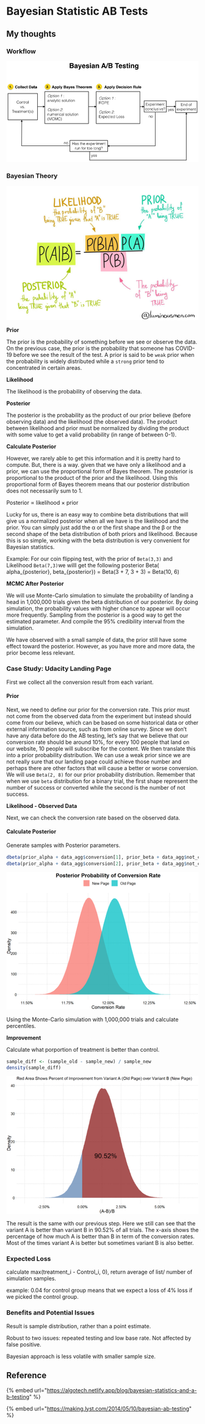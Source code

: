 # Bayesian Statistic AB Tests

## My thoughts

### Workflow

![](.gitbook/assets/image.png)

### Bayesian Theory

![](<.gitbook/assets/image (4).png>)

**Prior**

The prior is the probability of something before we see or observe the data. On the previous case, the prior is the probability that someone has COVID-19 before we see the result of the test. A prior is said to be `weak` prior when the probability is widely distributed while a `strong` prior tend to concentrated in certain areas.

**Likelihood**

The likelihood is the probability of observing the data.

**Posterior**

The posterior is the probability as the product of our prior believe (before observing data) and the likelihood (the observed data). The product between likelihood and prior must be normalized by dividing the product with some value to get a valid probability (in range of between 0-1).

**Calculate Posterior**

However, we rarely able to get this information and it is pretty hard to compute. But, there is a way. given that we have only a likelihood and a prior, we can use the proportional form of Bayes theorem. The posterior is proportional to the product of the prior and the likelihood. Using this proportional form of Bayes theorem means that our posterior distribution does not necessarily sum to 1.&#x20;

Posterior ∝ likelihood × prior

Lucky for us, there is an easy way to combine beta distributions that will give us a normalized posterior when all we have is the likelihood and the prior. You can simply just add the α or the first shape and the β or the second shape of the beta distribution of both priors and likelihood. Because this is so simple, working with the beta distribution is very convenient for Bayesian statistics.

Example: For our coin flipping test, with the prior of `Beta(3,3)` and Likelihood `Beta(7,3)`we willl get the following posterior Beta( alpha_{posterior}, beta_{posterior}) = Beta(3 + 7, 3 + 3) = Beta(10, 6)

**MCMC After Posterior**

We will use Monte-Carlo simulation to simulate the probability of landing a head in 1,000,000 trials given the beta distribution of our posterior. By doing simulation, the probability values with higher chance to appear will occur more frequently. Sampling from the posterior is a good way to get the estimated parameter. And compile the 95% credibility interval from the simulation.

We have observed with a small sample of data, the prior still have some effect toward the posterior. However, as you have more and more data, the prior become less relevant.

### Case Study: Udacity Landing Page <a href="#case-study-udacity-landing-page" id="case-study-udacity-landing-page"></a>

First we collect all the conversion result from each variant.

#### Prior

Next, we need to define our prior for the conversion rate. This prior must not come from the observed data from the experiment but instead should come from our believe, which can be based on some historical data or other external information source, such as from online survey. Since we don’t have any data before do the AB testing, let’s say that we believe that our conversion rate should be around 10%, for every 100 people that land on our website, 10 people will subscribe for the content. We then translate this into a prior probability distribution. We can use a weak prior since we are not really sure that our landing page could achieve those number and perhaps there are other factors that will cause a better or worse conversion. We will use `Beta(2, 8)` for our prior probability distribution. Remember that when we use `beta` distribution for a binary trial, the first shape represent the number of success or converted while the second is the number of not success.

**Likelihood - Observed Data**

Next, we can check the conversion rate based on the observed data.

#### Calculate **Posterior**

Generate samples with Posterior parameters.

```r
dbeta(prior_alpha + data_agg$conversion[1], prior_beta + data_agg$not_converted[1])
dbeta(prior_alpha + data_agg$conversion[2], prior_beta + data_agg$not_converted[2])
```



![](<.gitbook/assets/image (3).png>)

Using the Monte-Carlo simulation with 1,000,000 trials and calculate percentiles.

**Improvement**

Calculate what porportion of treatment is better than control.

```r
sample_diff <- (sample_old - sample_new) / sample_new
density(sample_diff) 
```

![](<.gitbook/assets/image (2).png>)

The result is the same with our previous step. Here we still can see that the variant A is better than variant B in 90.52% of all trials. The x-axis shows the percentage of how much A is better than B in term of the conversion rates. Most of the times variant A is better but sometimes variant B is also better.

### Expected Loss

calculate max(treatment\_i - Control\_i, 0), return average of list/ number of simulation samples.

example: 0.04 for control group means that we expect a loss of 4% loss if we picked the control group.&#x20;

### Benefits and Potential Issues

Result is sample distribution, rather than a point estimate.

Robust to two issues: repeated testing and low base rate. Not affected by false positive.

Bayesian approach is less volatile with smaller sample size.

## Reference

{% embed url="https://algotech.netlify.app/blog/bayesian-statistics-and-a-b-testing" %}

{% embed url="https://making.lyst.com/2014/05/10/bayesian-ab-testing" %}
